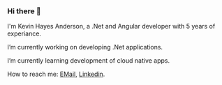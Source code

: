 ### Hi there 👋

I'm Kevin Hayes Anderson, a .Net and Angular developer with 5 years of experiance.

I’m currently working on developing .Net applications.

I’m currently learning development of cloud native apps.

How to reach me: [EMail](mailto:kevinhayesanderson@gmail.com), [Linkedin](https://www.linkedin.com/in/kevinhayesanderson/).
